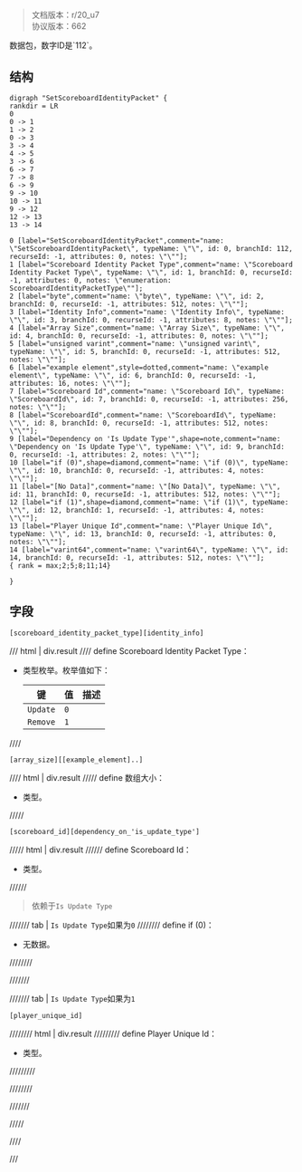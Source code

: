 # <!-- md:samp SetScoreboardIdentityPacket -->

> 文档版本：r/20_u7<br/>协议版本：662

<!-- md:samp SetScoreboardIdentityPacket -->数据包，数字ID是`112`。

## 结构

```viz
digraph "SetScoreboardIdentityPacket" {
rankdir = LR
0
0 -> 1
1 -> 2
0 -> 3
3 -> 4
4 -> 5
3 -> 6
6 -> 7
7 -> 8
6 -> 9
9 -> 10
10 -> 11
9 -> 12
12 -> 13
13 -> 14

0 [label="SetScoreboardIdentityPacket",comment="name: \"SetScoreboardIdentityPacket\", typeName: \"\", id: 0, branchId: 112, recurseId: -1, attributes: 0, notes: \"\""];
1 [label="Scoreboard Identity Packet Type",comment="name: \"Scoreboard Identity Packet Type\", typeName: \"\", id: 1, branchId: 0, recurseId: -1, attributes: 0, notes: \"enumeration: ScoreboardIdentityPacketType\""];
2 [label="byte",comment="name: \"byte\", typeName: \"\", id: 2, branchId: 0, recurseId: -1, attributes: 512, notes: \"\""];
3 [label="Identity Info",comment="name: \"Identity Info\", typeName: \"\", id: 3, branchId: 0, recurseId: -1, attributes: 8, notes: \"\""];
4 [label="Array Size",comment="name: \"Array Size\", typeName: \"\", id: 4, branchId: 0, recurseId: -1, attributes: 0, notes: \"\""];
5 [label="unsigned varint",comment="name: \"unsigned varint\", typeName: \"\", id: 5, branchId: 0, recurseId: -1, attributes: 512, notes: \"\""];
6 [label="example element",style=dotted,comment="name: \"example element\", typeName: \"\", id: 6, branchId: 0, recurseId: -1, attributes: 16, notes: \"\""];
7 [label="Scoreboard Id",comment="name: \"Scoreboard Id\", typeName: \"ScoreboardId\", id: 7, branchId: 0, recurseId: -1, attributes: 256, notes: \"\""];
8 [label="ScoreboardId",comment="name: \"ScoreboardId\", typeName: \"\", id: 8, branchId: 0, recurseId: -1, attributes: 512, notes: \"\""];
9 [label="Dependency on 'Is Update Type'",shape=note,comment="name: \"Dependency on 'Is Update Type'\", typeName: \"\", id: 9, branchId: 0, recurseId: -1, attributes: 2, notes: \"\""];
10 [label="if (0)",shape=diamond,comment="name: \"if (0)\", typeName: \"\", id: 10, branchId: 0, recurseId: -1, attributes: 4, notes: \"\""];
11 [label="[No Data]",comment="name: \"[No Data]\", typeName: \"\", id: 11, branchId: 0, recurseId: -1, attributes: 512, notes: \"\""];
12 [label="if (1)",shape=diamond,comment="name: \"if (1)\", typeName: \"\", id: 12, branchId: 1, recurseId: -1, attributes: 4, notes: \"\""];
13 [label="Player Unique Id",comment="name: \"Player Unique Id\", typeName: \"\", id: 13, branchId: 0, recurseId: -1, attributes: 0, notes: \"\""];
14 [label="varint64",comment="name: \"varint64\", typeName: \"\", id: 14, branchId: 0, recurseId: -1, attributes: 512, notes: \"\""];
{ rank = max;2;5;8;11;14}

}

```

## 字段

```title='SetScoreboardIdentityPacket'
[scoreboard_identity_packet_type][identity_info]
```

/// html | div.result
//// define
Scoreboard Identity Packet Type：<!-- md:samp byte -->

- <!-- md:samp byte -->类型枚举。枚举值如下：

  |键|值|描述|
  |---|---|---|
  |`Update`|`0`||
  |`Remove`|`1`||



////
```title='Identity Info'
[array_size][[example_element]..]
```

//// html | div.result
///// define
数组大小：<!-- md:samp unsigned varint -->

- <!-- md:samp unsigned varint -->类型。


/////
```title='示例元素'
[scoreboard_id][dependency_on_'is_update_type']
```

///// html | div.result
////// define
Scoreboard Id：[<!-- md:samp ScoreboardId -->](../types/scoreboardid.md)

- <!-- md:samp ScoreboardId -->类型。


//////
> 依赖于`Is Update Type`

/////// tab | `Is Update Type`如果为`0`
//////// define
if (0)：<!-- md:samp [No Data] -->

- 无数据。


////////

///////

/////// tab | `Is Update Type`如果为`1`
```title='if (1)'
[player_unique_id]
```

//////// html | div.result
///////// define
Player Unique Id：<!-- md:samp varint64 -->

- <!-- md:samp varint64 -->类型。


/////////

////////

///////

/////

////

///

